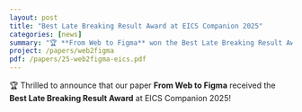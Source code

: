 ```yaml
---
layout: post
title: "Best Late Breaking Result Award at EICS Companion 2025"
categories: [news]
summary: "🏆 **From Web to Figma** won the Best Late Breaking Result Award at EICS 2025."
project: /papers/web2figma
pdf: /papers/25-web2figma-eics.pdf
---
```


🏆 Thrilled to announce that our paper **From Web to Figma** received the **Best Late Breaking Result Award** at EICS Companion 2025!


